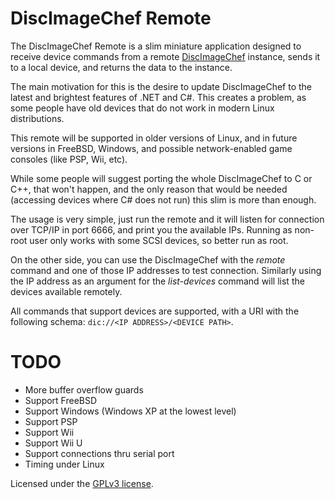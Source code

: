 DiscImageChef Remote
====================

The DiscImageChef Remote is a slim miniature application designed to receive device commands from a remote [DiscImageChef](https://github.com/discimagechef/DiscImageChef)
instance, sends it to a local device, and returns the data to the instance.

The main motivation for this is the desire to update DiscImageChef to the latest and brightest features of .NET and C#.
This creates a problem, as some people have old devices that do not work in modern Linux distributions.

This remote will be supported in older versions of Linux, and in future versions in FreeBSD, Windows, and possible
network-enabled game consoles (like PSP, Wii, etc).

While some people will suggest porting the whole DiscImageChef to C or C++, that won't happen, and the only reason that
would be needed (accessing devices where C# does not run) this slim is more than enough.

The usage is very simple, just run the remote and it will listen for connection over TCP/IP in port 6666, and print you
the available IPs. Running as non-root user only works with some SCSI devices, so better run as root.

On the other side, you can use the DiscImageChef with the *remote* command and one of those IP addresses to test
connection. Similarly using the IP address as an argument for the *list-devices* command will list the devices available
remotely.

All commands that support devices are supported, with a URI with the following schema:
`dic://<IP ADDRESS>/<DEVICE PATH>`.

TODO
====
- More buffer overflow guards
- Support FreeBSD
- Support Windows (Windows XP at the lowest level)
- Support PSP
- Support Wii
- Support Wii U
- Support connections thru serial port
- Timing under Linux

Licensed under the [GPLv3 license](LICENSE.md).